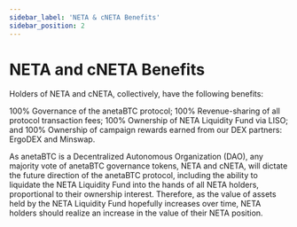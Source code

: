 ```yaml
---
sidebar_label: 'NETA & cNETA Benefits'
sidebar_position: 2
---
```

# NETA and cNETA Benefits

Holders of NETA and cNETA, collectively, have the following benefits:

100% Governance of the anetaBTC protocol;
100% Revenue-sharing of all protocol transaction fees;
100% Ownership of NETA Liquidity Fund via LISO; and
100% Ownership of campaign rewards earned from our DEX partners: ErgoDEX and Minswap.

As anetaBTC is a Decentralized Autonomous Organization (DAO), any majority vote of anetaBTC governance tokens, NETA and cNETA, will dictate the future direction of the anetaBTC protocol, including the ability to liquidate the NETA Liquidity Fund into the hands of all NETA holders, proportional to their ownership interest. Therefore, as the value of assets held by the NETA Liquidity Fund hopefully increases over time, NETA holders should realize an increase in the value of their NETA position.
